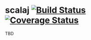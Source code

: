 scalaj [![Build Status](https://travis-ci.org/jozic/scalaj.png?branch=master)](https://travis-ci.org/jozic/scalaj) [![Coverage Status](https://coveralls.io/repos/jozic/scalaj/badge.png)](https://coveralls.io/r/jozic/scalaj)
=================
TBD
